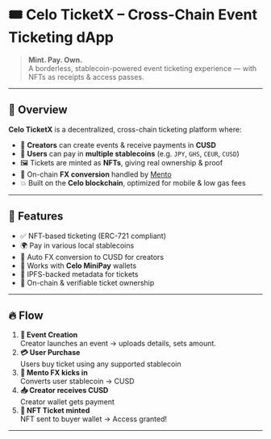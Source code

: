# 🎟️ Celo TicketX – Cross-Chain Event Ticketing dApp

> **Mint. Pay. Own.**  
> A borderless, stablecoin-powered event ticketing experience — with NFTs as receipts & access passes.

---

## 🧩 Overview

**Celo TicketX** is a decentralized, cross-chain ticketing platform where:

- 🎤 **Creators** can create events & receive payments in **CUSD**
- 💸 **Users** can pay in **multiple stablecoins** (e.g. `JPY`, `GHS`, `CEUR`, `CUSD`)
- 🖼️ Tickets are minted as **NFTs**, giving real ownership & proof
- 🔁 On-chain **FX conversion** handled by [Mento](https://www.mento.org/)  
- 💥 Built on the **Celo blockchain**, optimized for mobile & low gas fees

---

## 🔗 Features

- ✅ NFT-based ticketing (ERC-721 compliant)
- 🌍 Pay in various local stablecoins
- 🔁 Auto FX conversion to CUSD for creators
- 📲 Works with **Celo MiniPay** wallets
- 🧾 IPFS-backed metadata for tickets
- 🔐 On-chain & verifiable ticket ownership

---

## 🔥 Flow

1. **🎫 Event Creation**  
   Creator launches an event → uploads details, sets amount.
2. **💳 User Purchase**  
   Users buy ticket using any supported stablecoin  
3. **💱 Mento FX kicks in**  
   Converts user stablecoin → CUSD  
4. **📥 Creator receives CUSD**  
   Creator wallet gets payment  
5. **🪪 NFT Ticket minted**  
   NFT sent to buyer wallet → Access granted!

---